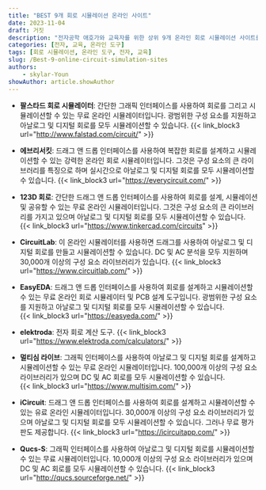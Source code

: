 ```yaml
---
title: "BEST 9개 회로 시뮬레이션 온라인 사이트"
date: 2023-11-04
draft: 거짓
description: "전자공학 애호가와 교육자를 위한 상위 9개 온라인 회로 시뮬레이션 사이트를 살펴보세요. 이러한 리소스를 통해 회로 설계 기술을 향상하세요."
categories: [전자, 교육, 온라인 도구]
tags: [회로 시뮬레이션, 온라인 도구, 전자, 교육]
slug: /Best-9-online-circuit-simulation-sites
authors:
    - skylar-Youn
showAuthor: article.showAuthor
---
```



- **팔스타드 회로 시뮬레이터**: 간단한 그래픽 인터페이스를 사용하여 회로를 그리고 시뮬레이션할 수 있는 무료 온라인 시뮬레이터입니다. 광범위한 구성 요소를 지원하고 아날로그 및 디지털 회로를 모두 시뮬레이션할 수 있습니다.
{{< link_block3 url="http://www.falstad.com/circuit/"  >}}

- **에브리서킷**: 드래그 앤 드롭 인터페이스를 사용하여 복잡한 회로를 설계하고 시뮬레이션할 수 있는 강력한 온라인 회로 시뮬레이터입니다. 그것은 구성 요소의 큰 라이브러리를 특징으로 하며 실시간으로 아날로그 및 디지털 회로를 모두 시뮬레이션할 수 있습니다.
{{< link_block3 url="https://everycircuit.com/"  >}}

- **123D 회로**: 간단한 드래그 앤 드롭 인터페이스를 사용하여 회로를 설계, 시뮬레이션 및 공유할 수 있는 무료 온라인 시뮬레이터입니다. 그것은 구성 요소의 큰 라이브러리를 가지고 있으며 아날로그 및 디지털 회로를 모두 시뮬레이션할 수 있습니다.
{{< link_block3 url="https://www.tinkercad.com/circuits" >}}

- **CircuitLab**: 이 온라인 시뮬레이터를 사용하면 드래그를 사용하여 아날로그 및 디지털 회로를 만들고 시뮬레이션할 수 있습니다.  DC 및 AC 분석을 모두 지원하며 30,000개 이상의 구성 요소 라이브러리가 있습니다.
{{< link_block3 url="https://www.circuitlab.com/"  >}}

- **EasyEDA**: 드래그 앤 드롭 인터페이스를 사용하여 회로를 설계하고 시뮬레이션할 수 있는 무료 온라인 회로 시뮬레이터 및 PCB 설계 도구입니다. 광범위한 구성 요소를 지원하고 아날로그 및 디지털 회로를 모두 시뮬레이션할 수 있습니다.  
{{< link_block3 url="https://easyeda.com/"  >}}

- **elektroda**: 전자 회로 계산 도구.
{{< link_block3 url="https://www.elektroda.com/calculators/" >}} 

- **멀티심 라이브**: 그래픽 인터페이스를 사용하여 아날로그 및 디지털 회로를 설계하고 시뮬레이션할 수 있는 무료 온라인 시뮬레이터입니다. 100,000개 이상의 구성 요소 라이브러리가 있으며 DC 및 AC 회로를 모두 시뮬레이션할 수 있습니다.  
{{< link_block3 url="https://www.multisim.com/"  >}}

- **iCircuit**: 드래그 앤 드롭 인터페이스를 사용하여 회로를 설계하고 시뮬레이션할 수 있는 유료 온라인 시뮬레이터입니다. 30,000개 이상의 구성 요소 라이브러리가 있으며 아날로그 및 디지털 회로를 모두 시뮬레이션할 수 있습니다. 그러나 무료 평가판도 제공합니다.
{{< link_block3 url="https://icircuitapp.com/"  >}}

- **Qucs-S**: 그래픽 인터페이스를 사용하여 아날로그 및 디지털 회로를 시뮬레이션할 수 있는 무료 시뮬레이터입니다. 10,000개 이상의 구성 요소 라이브러리가 있으며 DC 및 AC 회로를 모두 시뮬레이션할 수 있습니다.
{{< link_block3 url="http://qucs.sourceforge.net/"  >}}

